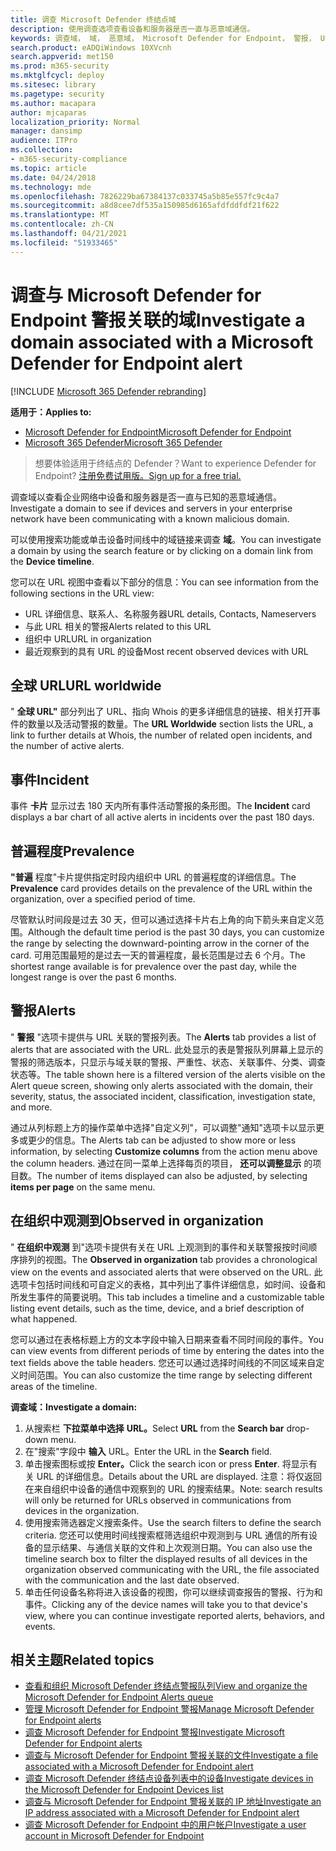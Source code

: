 ```yaml
---
title: 调查 Microsoft Defender 终结点域
description: 使用调查选项查看设备和服务器是否一直与恶意域通信。
keywords: 调查域， 域， 恶意域， Microsoft Defender for Endpoint， 警报， URL
search.product: eADQiWindows 10XVcnh
search.appverid: met150
ms.prod: m365-security
ms.mktglfcycl: deploy
ms.sitesec: library
ms.pagetype: security
ms.author: macapara
author: mjcaparas
localization_priority: Normal
manager: dansimp
audience: ITPro
ms.collection:
- m365-security-compliance
ms.topic: article
ms.date: 04/24/2018
ms.technology: mde
ms.openlocfilehash: 7826229ba67384137c033745a5b85e557fc9c4a7
ms.sourcegitcommit: a8d8cee7df535a150985d6165afdfddfdf21f622
ms.translationtype: MT
ms.contentlocale: zh-CN
ms.lasthandoff: 04/21/2021
ms.locfileid: "51933465"
---
```

# <a name="investigate-a-domain-associated-with-a-microsoft-defender-for-endpoint-alert"></a><span data-ttu-id="8729e-104">调查与 Microsoft Defender for Endpoint 警报关联的域</span><span class="sxs-lookup"><span data-stu-id="8729e-104">Investigate a domain associated with a Microsoft Defender for Endpoint alert</span></span>

[!INCLUDE [Microsoft 365 Defender rebranding](../../includes/microsoft-defender.md)]


<span data-ttu-id="8729e-105">**适用于：**</span><span class="sxs-lookup"><span data-stu-id="8729e-105">**Applies to:**</span></span>
- [<span data-ttu-id="8729e-106">Microsoft Defender for Endpoint</span><span class="sxs-lookup"><span data-stu-id="8729e-106">Microsoft Defender for Endpoint</span></span>](https://go.microsoft.com/fwlink/p/?linkid=2154037)
- [<span data-ttu-id="8729e-107">Microsoft 365 Defender</span><span class="sxs-lookup"><span data-stu-id="8729e-107">Microsoft 365 Defender</span></span>](https://go.microsoft.com/fwlink/?linkid=2118804)

><span data-ttu-id="8729e-108">想要体验适用于终结点的 Defender？</span><span class="sxs-lookup"><span data-stu-id="8729e-108">Want to experience Defender for Endpoint?</span></span> [<span data-ttu-id="8729e-109">注册免费试用版。</span><span class="sxs-lookup"><span data-stu-id="8729e-109">Sign up for a free trial.</span></span>](https://www.microsoft.com/microsoft-365/windows/microsoft-defender-atp?ocid=docs-wdatp-investigatedomain-abovefoldlink) 

<span data-ttu-id="8729e-110">调查域以查看企业网络中设备和服务器是否一直与已知的恶意域通信。</span><span class="sxs-lookup"><span data-stu-id="8729e-110">Investigate a domain to see if devices and servers in your enterprise network have been communicating with a known malicious domain.</span></span>

<span data-ttu-id="8729e-111">可以使用搜索功能或单击设备时间线中的域链接来调查 **域**。</span><span class="sxs-lookup"><span data-stu-id="8729e-111">You can investigate a domain by using the search feature or by clicking on a domain link from the **Device timeline**.</span></span>

<span data-ttu-id="8729e-112">您可以在 URL 视图中查看以下部分的信息：</span><span class="sxs-lookup"><span data-stu-id="8729e-112">You can see information from the following sections in the URL view:</span></span>

- <span data-ttu-id="8729e-113">URL 详细信息、联系人、名称服务器</span><span class="sxs-lookup"><span data-stu-id="8729e-113">URL details, Contacts, Nameservers</span></span>
- <span data-ttu-id="8729e-114">与此 URL 相关的警报</span><span class="sxs-lookup"><span data-stu-id="8729e-114">Alerts related to this URL</span></span> 
- <span data-ttu-id="8729e-115">组织中 URL</span><span class="sxs-lookup"><span data-stu-id="8729e-115">URL in organization</span></span>
- <span data-ttu-id="8729e-116">最近观察到的具有 URL 的设备</span><span class="sxs-lookup"><span data-stu-id="8729e-116">Most recent observed devices with URL</span></span>

## <a name="url-worldwide"></a><span data-ttu-id="8729e-117">全球 URL</span><span class="sxs-lookup"><span data-stu-id="8729e-117">URL worldwide</span></span>

<span data-ttu-id="8729e-118">" **全球 URL"** 部分列出了 URL、指向 Whois 的更多详细信息的链接、相关打开事件的数量以及活动警报的数量。</span><span class="sxs-lookup"><span data-stu-id="8729e-118">The **URL Worldwide** section lists the URL, a link to further details at Whois, the number of related open incidents, and the number of active alerts.</span></span>

## <a name="incident"></a><span data-ttu-id="8729e-119">事件</span><span class="sxs-lookup"><span data-stu-id="8729e-119">Incident</span></span>

<span data-ttu-id="8729e-120">事件 **卡片** 显示过去 180 天内所有事件活动警报的条形图。</span><span class="sxs-lookup"><span data-stu-id="8729e-120">The **Incident** card displays a bar chart of all active alerts in incidents over the past 180 days.</span></span>

## <a name="prevalence"></a><span data-ttu-id="8729e-121">普遍程度</span><span class="sxs-lookup"><span data-stu-id="8729e-121">Prevalence</span></span>

<span data-ttu-id="8729e-122">**"普遍** 程度"卡片提供指定时段内组织中 URL 的普遍程度的详细信息。</span><span class="sxs-lookup"><span data-stu-id="8729e-122">The **Prevalence** card provides details on the prevalence of the URL within the organization, over a specified period of time.</span></span>

<span data-ttu-id="8729e-123">尽管默认时间段是过去 30 天，但可以通过选择卡片右上角的向下箭头来自定义范围。</span><span class="sxs-lookup"><span data-stu-id="8729e-123">Although the default time period is the past 30 days, you can customize the range by selecting the downward-pointing arrow in the corner of the card.</span></span> <span data-ttu-id="8729e-124">可用范围最短的是过去一天的普遍程度，最长范围是过去 6 个月。</span><span class="sxs-lookup"><span data-stu-id="8729e-124">The shortest range available is for prevalence over the past day, while the longest range is over the past 6 months.</span></span>

## <a name="alerts"></a><span data-ttu-id="8729e-125">警报</span><span class="sxs-lookup"><span data-stu-id="8729e-125">Alerts</span></span>

<span data-ttu-id="8729e-126">" **警报** "选项卡提供与 URL 关联的警报列表。</span><span class="sxs-lookup"><span data-stu-id="8729e-126">The **Alerts** tab provides a list of alerts that are associated with the URL.</span></span> <span data-ttu-id="8729e-127">此处显示的表是警报队列屏幕上显示的警报的筛选版本，只显示与域关联的警报、严重性、状态、关联事件、分类、调查状态等。</span><span class="sxs-lookup"><span data-stu-id="8729e-127">The table shown here is a filtered version of the alerts visible on the Alert queue screen, showing only alerts associated with the domain, their severity, status, the associated incident, classification, investigation state, and more.</span></span>

<span data-ttu-id="8729e-128">通过从列标题上方的操作菜单中选择"自定义列"，可以调整"通知"选项卡以显示更多或更少的信息。</span><span class="sxs-lookup"><span data-stu-id="8729e-128">The Alerts tab can be adjusted to show more or less information, by selecting **Customize columns** from the action menu above the column headers.</span></span> <span data-ttu-id="8729e-129">通过在同一菜单上选择每页的项目， **还可以调整显示** 的项目数。</span><span class="sxs-lookup"><span data-stu-id="8729e-129">The number of items displayed can also be adjusted, by selecting **items per page** on the same menu.</span></span>

## <a name="observed-in-organization"></a><span data-ttu-id="8729e-130">在组织中观测到</span><span class="sxs-lookup"><span data-stu-id="8729e-130">Observed in organization</span></span>

<span data-ttu-id="8729e-131">" **在组织中观测** 到"选项卡提供有关在 URL 上观测到的事件和关联警报按时间顺序排列的视图。</span><span class="sxs-lookup"><span data-stu-id="8729e-131">The **Observed in organization** tab provides a chronological view on the events and associated alerts that were observed on the URL.</span></span> <span data-ttu-id="8729e-132">此选项卡包括时间线和可自定义的表格，其中列出了事件详细信息，如时间、设备和所发生事件的简要说明。</span><span class="sxs-lookup"><span data-stu-id="8729e-132">This tab includes a timeline and a customizable table listing event details, such as the time, device, and a brief description of what happened.</span></span> 

<span data-ttu-id="8729e-133">您可以通过在表格标题上方的文本字段中输入日期来查看不同时间段的事件。</span><span class="sxs-lookup"><span data-stu-id="8729e-133">You can view events from different periods of time by entering the dates into the text fields above the table headers.</span></span> <span data-ttu-id="8729e-134">您还可以通过选择时间线的不同区域来自定义时间范围。</span><span class="sxs-lookup"><span data-stu-id="8729e-134">You can also customize the time range by selecting different areas of the timeline.</span></span>

<span data-ttu-id="8729e-135">**调查域：**</span><span class="sxs-lookup"><span data-stu-id="8729e-135">**Investigate a domain:**</span></span>

1. <span data-ttu-id="8729e-136">从搜索栏 **下拉菜单中选择** **URL。**</span><span class="sxs-lookup"><span data-stu-id="8729e-136">Select **URL** from the **Search bar** drop-down menu.</span></span>
2. <span data-ttu-id="8729e-137">在"搜索"字段中 **输入** URL。</span><span class="sxs-lookup"><span data-stu-id="8729e-137">Enter the URL in the **Search** field.</span></span>
3. <span data-ttu-id="8729e-138">单击搜索图标或按 **Enter。**</span><span class="sxs-lookup"><span data-stu-id="8729e-138">Click the search icon   or press **Enter**.</span></span> <span data-ttu-id="8729e-139">将显示有关 URL 的详细信息。</span><span class="sxs-lookup"><span data-stu-id="8729e-139">Details about the URL are displayed.</span></span> <span data-ttu-id="8729e-140">注意：将仅返回在来自组织中设备的通信中观察到的 URL 的搜索结果。</span><span class="sxs-lookup"><span data-stu-id="8729e-140">Note: search results will only be returned for URLs observed in communications from devices in the organization.</span></span>
4. <span data-ttu-id="8729e-141">使用搜索筛选器定义搜索条件。</span><span class="sxs-lookup"><span data-stu-id="8729e-141">Use the search filters to define the search criteria.</span></span> <span data-ttu-id="8729e-142">您还可以使用时间线搜索框筛选组织中观测到与 URL 通信的所有设备的显示结果、与通信关联的文件和上次观测日期。</span><span class="sxs-lookup"><span data-stu-id="8729e-142">You can also use the timeline search box to filter the displayed results of all devices in the organization observed communicating with the URL, the file associated with the communication and the last date observed.</span></span>
5. <span data-ttu-id="8729e-143">单击任何设备名称将进入该设备的视图，你可以继续调查报告的警报、行为和事件。</span><span class="sxs-lookup"><span data-stu-id="8729e-143">Clicking any of the device names will take you to that device's view, where you can continue investigate reported alerts, behaviors, and events.</span></span>

## <a name="related-topics"></a><span data-ttu-id="8729e-144">相关主题</span><span class="sxs-lookup"><span data-stu-id="8729e-144">Related topics</span></span>
- [<span data-ttu-id="8729e-145">查看和组织 Microsoft Defender 终结点警报队列</span><span class="sxs-lookup"><span data-stu-id="8729e-145">View and organize the Microsoft Defender for Endpoint Alerts queue</span></span>](alerts-queue.md)
- [<span data-ttu-id="8729e-146">管理 Microsoft Defender for Endpoint 警报</span><span class="sxs-lookup"><span data-stu-id="8729e-146">Manage Microsoft Defender for Endpoint alerts</span></span>](manage-alerts.md)
- [<span data-ttu-id="8729e-147">调查 Microsoft Defender for Endpoint 警报</span><span class="sxs-lookup"><span data-stu-id="8729e-147">Investigate Microsoft Defender for Endpoint alerts</span></span>](investigate-alerts.md)
- [<span data-ttu-id="8729e-148">调查与 Microsoft Defender for Endpoint 警报关联的文件</span><span class="sxs-lookup"><span data-stu-id="8729e-148">Investigate a file associated with a Microsoft Defender for Endpoint alert</span></span>](investigate-files.md)
- [<span data-ttu-id="8729e-149">调查 Microsoft Defender 终结点设备列表中的设备</span><span class="sxs-lookup"><span data-stu-id="8729e-149">Investigate devices in the Microsoft Defender for Endpoint Devices list</span></span>](investigate-machines.md)
- [<span data-ttu-id="8729e-150">调查与 Microsoft Defender for Endpoint 警报关联的 IP 地址</span><span class="sxs-lookup"><span data-stu-id="8729e-150">Investigate an IP address associated with a Microsoft Defender for Endpoint alert</span></span>](investigate-ip.md)
- [<span data-ttu-id="8729e-151">调查 Microsoft Defender for Endpoint 中的用户帐户</span><span class="sxs-lookup"><span data-stu-id="8729e-151">Investigate a user account in Microsoft Defender for Endpoint</span></span>](investigate-user.md)
